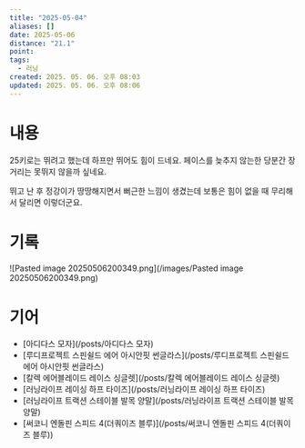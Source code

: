 ```yaml
---
title: "2025-05-04"
aliases: []
date: 2025-05-06
distance: "21.1"
point:
tags:
  - 러닝
created: 2025. 05. 06. 오후 08:03
updated: 2025. 05. 06. 오후 08:06
---
```


# 내용

25키로는 뛰려고 했는데 하프만 뛰어도 힘이 드네요. 페이스를 늦추지 않는한 당분간 장거리는 못뛰지 않을까 싶네요.

뛰고 난 후 정강이가 땅땅해지면서 뻐근한 느낌이 생겼는데 보통은 힘이 없을 때 무리해서 달리면 이렇더군요.

# 기록

![Pasted image 20250506200349.png](/images/Pasted image 20250506200349.png)

# 기어

- [아디다스 모자](/posts/아디다스 모자)
- [루디프로젝트 스핀쉴드 에어 아시안핏 썬글라스](/posts/루디프로젝트 스핀쉴드 에어 아시안핏 썬글라스)
- [칼렉 에어블레이드 레이스 싱글렛](/posts/칼렉 에어블레이드 레이스 싱글렛)
- [러닝라이프 레이싱 하프 타이즈](/posts/러닝라이프 레이싱 하프 타이즈)
- [러닝라이프 트랙션 스테이블 발목 양말](/posts/러닝라이프 트랙션 스테이블 발목 양말)
- [써코니 엔돌핀 스피드 4(더쿼이즈 블루)](/posts/써코니 엔돌핀 스피드 4(더쿼이즈 블루))

